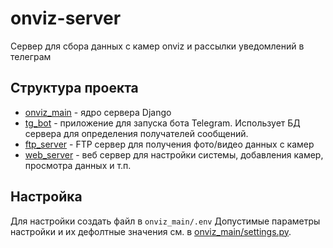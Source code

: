 # onviz-server
Сервер для сбора данных с камер onviz и рассылки уведомлений в телеграм

## Структура проекта
* [onviz_main](onviz_main) - ядро сервера Django
* [tg_bot](tg_bot) - приложение для запуска бота Telegram. Использует БД сервера для определения получателей сообщений. 
* [ftp_server](ftp_server) - FTP сервер для получения фото/видео данных с камер
* [web_server](web_server) - веб сервер для настройки системы, добавления камер, просмотра данных и т.п.

## Настройка
Для настройки создать файл в `onviz_main/.env`
Допустимые параметры настройки и их дефолтные значения см. в [onviz_main/settings.py](onviz_main/settings.py).
